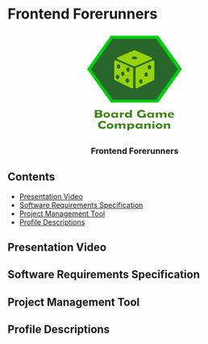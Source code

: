 # Frontend Forerunners

<p align="center">
  <a href="https://getbootstrap.com/">
    <img src="apps/client/src/assets/images/logo.png?raw=true" alt="Bootstrap logo" width="200" height="200">
  </a>
</p>

<h3 align="center">Frontend Forerunners</h3>

## Contents

- [Presentation Video](#demo-videos)
- [Software Requirements Specification](#software-requirements-specification)
- [Project Management Tool](#project-management)
- [Profile Descriptions](#profiles)


## Presentation Video

## Software Requirements Specification

## Project Management Tool

## Profile Descriptions
